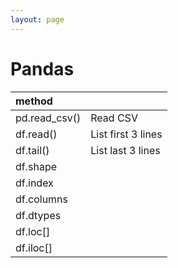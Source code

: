 ```yaml
---
layout: page
---
```


# Pandas

| method | |
|:--|:--|
| pd.read_csv() | Read CSV |
| df.read() | List first 3 lines |
| df.tail() | List last 3 lines |
| df.shape | |
| df.index | |
| df.columns | |
| df.dtypes | |
| df.loc[] | |
| df.iloc[] | |

